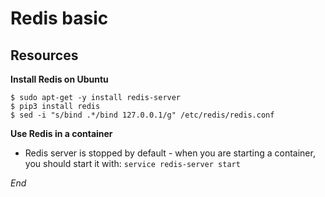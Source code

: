 # Redis basic

## Resources

**Install Redis on Ubuntu**

```
$ sudo apt-get -y install redis-server
$ pip3 install redis
$ sed -i "s/bind .*/bind 127.0.0.1/g" /etc/redis/redis.conf
```

**Use Redis in a container**

- Redis server is stopped by default - when you are starting a container, you should start it with: 
```service redis-server start```

*End*
